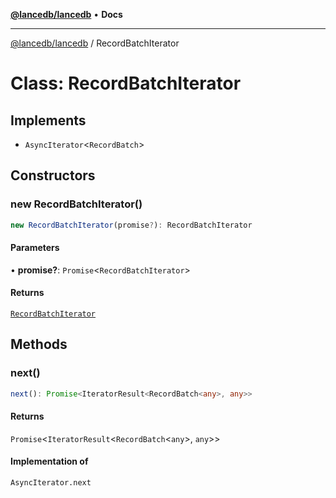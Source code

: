 [**@lancedb/lancedb**](../README.md) • **Docs**

***

[@lancedb/lancedb](../globals.md) / RecordBatchIterator

# Class: RecordBatchIterator

## Implements

- `AsyncIterator`&lt;`RecordBatch`&gt;

## Constructors

### new RecordBatchIterator()

```ts
new RecordBatchIterator(promise?): RecordBatchIterator
```

#### Parameters

• **promise?**: `Promise`&lt;`RecordBatchIterator`&gt;

#### Returns

[`RecordBatchIterator`](RecordBatchIterator.md)

## Methods

### next()

```ts
next(): Promise<IteratorResult<RecordBatch<any>, any>>
```

#### Returns

`Promise`&lt;`IteratorResult`&lt;`RecordBatch`&lt;`any`&gt;, `any`&gt;&gt;

#### Implementation of

`AsyncIterator.next`
